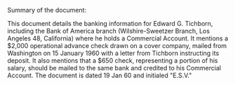 Summary of the document:

This document details the banking information for Edward G. Tichborn, including the Bank of America branch (Wilshire-Sweetzer Branch, Los Angeles 48, California) where he holds a Commercial Account. It mentions a $2,000 operational advance check drawn on a cover company, mailed from Washington on 15 January 1960 with a letter from Tichborn instructing its deposit. It also mentions that a $650 check, representing a portion of his salary, should be mailed to the same bank and credited to his Commercial Account. The document is dated 19 Jan 60 and initialed "E.S.V."
